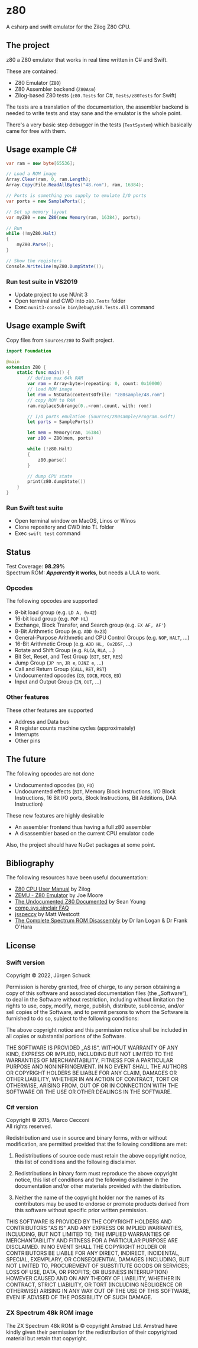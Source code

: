 # z80
A csharp and swift emulator for the Zilog Z80 CPU.

## The project

z80 a Z80 emulator that works in real time written in C# and Swift.

These are contained:

* Z80 Emulator (`Z80`)
* Z80 Assembler backend (`Z80Asm`)
* Zilog-based Z80 tests (`z80.Tests` for C#, `Tests/z80Tests` for Swift)

The tests are a translation of the documentation, the assembler backend is needed to write tests and stay sane and the emulator is the whole point. 

There's a very basic step debugger in the tests (`TestSystem`) which basically came for free with them.

## Usage example C#

```csharp
var ram = new byte[65536];

// Load a ROM image
Array.Clear(ram, 0, ram.Length);
Array.Copy(File.ReadAllBytes("48.rom"), ram, 16384);

// Ports is something you supply to emulate I/O ports
var ports = new SamplePorts();

// Set up memory layout
var myZ80 = new Z80(new Memory(ram, 16384), ports);

// Run
while (!myZ80.Halt)
{
    myZ80.Parse();
}

// Show the registers
Console.WriteLine(myZ80.DumpState());
```

### Run test suite in VS2019

- Update project to use NUnit 3
- Open terminal and CWD into `z80.Tests` folder
- Exec `nunit3-console bin\Debug\z80.Tests.dll` command

## Usage example Swift

Copy files from `Sources/z80` to Swift project.

```swift
import Foundation

@main
extension Z80 {
    static func main() {
        // define max 64k RAM
        var ram = Array<byte>(repeating: 0, count: 0x10000)
        // load ROM image
        let rom = NSData(contentsOfFile: "z80sample/48.rom")
        // copy ROM to RAM
        ram.replaceSubrange(0..<rom!.count, with: rom!)

        // I/O ports emulation (Sources/z80sample/Program.swift)
        let ports = SamplePorts()

        let mem = Memory(ram, 16384)
        var z80 = Z80(mem, ports)

        while (!z80.Halt)
        {
            z80.parse()
        }

        // dump CPU state
        print(z80.dumpState())
    }
}
```

### Run Swift test suite

- Open terminal window on MacOS, Linos or Winos
- Clone repository and CWD into TL folder
- Exec `swift test` command

## Status

Test Coverage: **98.29%**  
Spectrum ROM: **_Apparently_ it works**, but needs a ULA to work.

### Opcodes


The following opcodes are supported

* 8-bit load group (e.g. `LD A, 0x42`)
* 16-bit load group (e.g. `POP HL`)
* Exchange, Block Transfer, and Search group (e.g. `EX AF, AF'`)
* 8-Bit Arithmetic Group (e.g. `ADD 0x23`)
* General-Purpose Arithmetic and CPU Control Groups (e.g. `NOP`, `HALT`, ...)
* 16-Bit Arithmetic Group (e.g. `ADD HL, 0x2D5F`, ...)
* Rotate and Shift Group (e.g. `RLCA`, `RLA`, ...)
* Bit Set, Reset, and Test Group (`BIT`, `SET`, `RES`)
* Jump Group (`JP nn`, `JR e`, `DJNZ e`, ...)
* Call and Return Group (`CALL`, `RET`, `RST`)
* Undocumented opcodes (`CB`, `DDCB`, `FDCB`, `ED`)
* Input and Output Group (`IN`, `OUT`, ...)

### Other features

These other features are supported

* Address and Data bus
* R register counts machine cycles (approximately)
* Interrupts
* Other pins


## The future

The following opcodes are not done

* Undocumented opcodes (`DD`, `FD`)
* Undocumented effects (`BIT`, Memory Block Instructions, I/O Block Instructions, 16 Bit I/O ports, Block Instructions, Bit Additions, DAA Instruction)

These new features are highly desirable

* An assembler frontend thus having a full z80 assembler
* A disassembler based on the current CPU emulator code

Also, the project should have NuGet packages at some point.

## Bibliography

The following resources have been useful documentation:

* [Z80 CPU User Manual](http://www.zilog.com/manage_directlink.php?filepath=docs/z80/um0080) by Zilog
* [ZEMU - Z80 Emulator](http://www.z80.info/zip/zemu.zip) by Joe Moore
* [The Undocumented Z80 Documented](http://www.myquest.nl/z80undocumented/z80-documented-v0.91.pdf) by Sean Young
* [comp.sys.sinclair FAQ](http://www.worldofspectrum.org/faq/reference/z80reference.htm)
* [jsspeccy](https://github.com/gasman/jsspeccy) by Matt Westcott
* [The Complete Spectrum ROM Disassembly](http://dac.escet.urjc.es/~csanchez/pfcs/zxspectrum/CompleteSpectrumROMDisassemblyThe.pdf) by Dr Ian Logan & Dr Frank O&apos;Hara

## License

### Swift version

Copyright &copy; 2022, Jürgen Schuck

Permission is hereby granted, free of charge, to any person obtaining a copy of this software and associated documentation files (the „Software“), to deal in the Software without restriction, including without limitation the rights to use, copy, modify, merge, publish, distribute, sublicense, and/or sell copies of the Software, and to permit persons to whom the Software is furnished to do so, subject to the following conditions:

The above copyright notice and this permission notice shall be included in all copies or substantial portions of the Software.

THE SOFTWARE IS PROVIDED „AS IS“, WITHOUT WARRANTY OF ANY KIND, EXPRESS OR IMPLIED, INCLUDING BUT NOT LIMITED TO THE WARRANTIES OF MERCHANTABILITY, FITNESS FOR A PARTICULAR PURPOSE AND NONINFRINGEMENT. IN NO EVENT SHALL THE AUTHORS OR COPYRIGHT HOLDERS BE LIABLE FOR ANY CLAIM, DAMAGES OR OTHER LIABILITY, WHETHER IN AN ACTION OF CONTRACT, TORT OR OTHERWISE, ARISING FROM, OUT OF OR IN CONNECTION WITH THE SOFTWARE OR THE USE OR OTHER DEALINGS IN THE SOFTWARE.

### C# version

Copyright &copy; 2015, Marco Cecconi  
All rights reserved.

Redistribution and use in source and binary forms, with or without modification, are permitted provided that the following conditions are met:

1. Redistributions of source code must retain the above copyright notice, this list of conditions and the following disclaimer.

2. Redistributions in binary form must reproduce the above copyright notice, this list of conditions and the following disclaimer in the documentation and/or other materials provided with the distribution.

3. Neither the name of the copyright holder nor the names of its contributors may be used to endorse or promote products derived from this software without specific prior written permission.

THIS SOFTWARE IS PROVIDED BY THE COPYRIGHT HOLDERS AND CONTRIBUTORS "AS IS" AND ANY EXPRESS OR IMPLIED WARRANTIES, INCLUDING, BUT NOT LIMITED TO, THE IMPLIED WARRANTIES OF MERCHANTABILITY AND FITNESS FOR A PARTICULAR PURPOSE ARE DISCLAIMED. IN NO EVENT SHALL THE COPYRIGHT HOLDER OR CONTRIBUTORS BE LIABLE FOR ANY DIRECT, INDIRECT, INCIDENTAL, SPECIAL, EXEMPLARY, OR CONSEQUENTIAL DAMAGES (INCLUDING, BUT NOT LIMITED TO, PROCUREMENT OF SUBSTITUTE GOODS OR SERVICES; LOSS OF USE, DATA, OR PROFITS; OR BUSINESS INTERRUPTION) HOWEVER CAUSED AND ON ANY THEORY OF LIABILITY, WHETHER IN CONTRACT, STRICT LIABILITY, OR TORT (INCLUDING NEGLIGENCE OR OTHERWISE) ARISING IN ANY WAY OUT OF THE USE OF THIS SOFTWARE, EVEN IF ADVISED OF THE POSSIBILITY OF SUCH DAMAGE.

### ZX Spectrum 48k ROM image

The ZX Spectrum 48k ROM is &copy; copyright Amstrad Ltd. Amstrad have kindly given their permission for the redistribution of their copyrighted material but retain that copyright.
